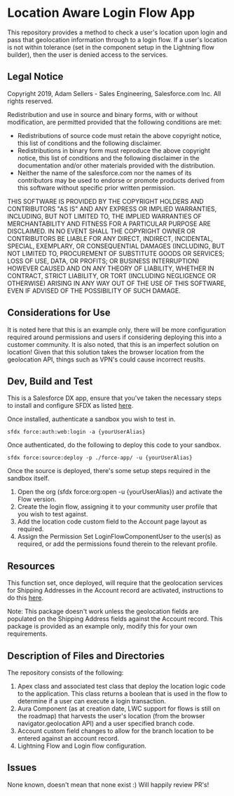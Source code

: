 # Location Aware Login Flow App

This repository provides a method to check a user's location upon login and pass that geolocation information through to a login flow. If a user's location is not within tolerance (set in the component setup in the Lightning flow builder), then the user is denied access to the services.

## Legal Notice

Copyright 2019, Adam Sellers - Sales Engineering, Salesforce.com Inc.
All rights reserved.

Redistribution and use in source and binary forms, with or without
modification, are permitted provided that the following conditions are met:

- Redistributions of source code must retain the above copyright notice,
  this list of conditions and the following disclaimer.
- Redistributions in binary form must reproduce the above copyright notice,
  this list of conditions and the following disclaimer in the documentation
  and/or other materials provided with the distribution.
- Neither the name of the salesforce.com nor the names of its contributors
  may be used to endorse or promote products derived from this software
  without specific prior written permission.

THIS SOFTWARE IS PROVIDED BY THE COPYRIGHT HOLDERS AND CONTRIBUTORS "AS IS"
AND ANY EXPRESS OR IMPLIED WARRANTIES, INCLUDING, BUT NOT LIMITED TO, THE
IMPLIED WARRANTIES OF MERCHANTABILITY AND FITNESS FOR A PARTICULAR PURPOSE ARE
DISCLAIMED. IN NO EVENT SHALL THE COPYRIGHT OWNER OR CONTRIBUTORS BE LIABLE
FOR ANY DIRECT, INDIRECT, INCIDENTAL, SPECIAL, EXEMPLARY, OR CONSEQUENTIAL
DAMAGES (INCLUDING, BUT NOT LIMITED TO, PROCUREMENT OF SUBSTITUTE GOODS OR
SERVICES; LOSS OF USE, DATA, OR PROFITS; OR BUSINESS INTERRUPTION) HOWEVER
CAUSED AND ON ANY THEORY OF LIABILITY, WHETHER IN CONTRACT, STRICT LIABILITY,
OR TORT (INCLUDING NEGLIGENCE OR OTHERWISE) ARISING IN ANY WAY OUT OF THE USE
OF THIS SOFTWARE, EVEN IF ADVISED OF THE POSSIBILITY OF SUCH DAMAGE.

## Considerations for Use

It is noted here that this is an example only, there will be more configuration required around permissions and users if considering deploying this into a customer community. It is also noted, that this is an imperfect solution on location! Given that this solution takes the browser location from the geolocation API, things such as VPN's could cause incorrect reuslts.

## Dev, Build and Test

This is a Salesforce DX app, ensure that you've taken the necessary steps to install and configure SFDX as listed [here](https://trailhead.salesforce.com/en/content/learn/modules/sfdx_app_dev/sfdx_app_dev_setup_dx).

Once installed, authenticate a sandbox you wish to test in.

```
sfdx force:auth:web:login -a {yourUserAlias}
```

Once authenticated, do the following to deploy this code to your sandbox.

```
sfdx force:source:deploy -p ./force-app/ -u {yourUserAlias}
```

Once the source is deployed, there's some setup steps required in the sandbox itself.

1. Open the org (sfdx force:org:open -u {yourUserAlias}) and activate the Flow version.
2. Create the login flow, assigning it to your community user profile that you wish to test against.
3. Add the location code custom field to the Account page layout as required.
4. Assign the Permission Set LoginFlowComponentUser to the user(s) as required, or add the permissions found therein to the relevant profile.

## Resources

This function set, once deployed, will require that the geolocation services for Shipping Addresses in the Account record are activated, instructions to do this [here](https://help.salesforce.com/articleView?id=data_dot_com_clean_admin_automatically_get_geocodes_for_addresses.htm&type=5).

Note: This package doesn't work unless the geolocation fields are populated on the Shipping Address fields against the Account record. This package is provided as an example only, modify this for your own requirements.

## Description of Files and Directories

The repository consists of the following:

1. Apex class and associated test class that deploy the location logic code to the application. This class returns a boolean that is used in the flow to determine if a user can execute a login transaction.
2. Aura Component (as at creation date, LWC support for flows is still on the roadmap) that harvests the user's location (from the browser navigator.geolocation API) and a user specified branch code.
3. Account custom field changes to allow for the branch location to be entered against an account record.
4. Lightning Flow and Login flow configuration.

## Issues

None known, doesn't mean that none exist :) Will happily review PR's!
